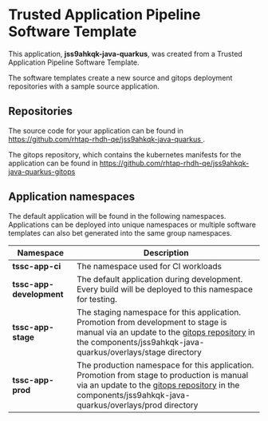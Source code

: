 # Trusted Application Pipeline Software Template

This application, **jss9ahkqk-java-quarkus**, was created from a Trusted Application Pipeline Software Template.

The software templates create a new source and gitops deployment repositories with a sample source application. 

## Repositories

The source code for your application can be found in [https://github.com/rhtap-rhdh-qe/jss9ahkqk-java-quarkus ](https://github.com/rhtap-rhdh-qe/jss9ahkqk-java-quarkus ).
 
The gitops repository, which contains the kubernetes manifests for the application can be found in 
[https://github.com/rhtap-rhdh-qe/jss9ahkqk-java-quarkus-gitops ](https://github.com/rhtap-rhdh-qe/jss9ahkqk-java-quarkus-gitops ) 

## Application namespaces 

The default application will be found in the following namespaces. Applications can be deployed into unique namespaces or multiple software templates can also bet generated into the same group namespaces.  

|  Namespace   |  Description   |  
| -------- | -------- |
| **tssc-app-ci** | The namespace used for CI workloads |
| **tssc-app-development** | The default application during development. Every build will be deployed to this namespace for testing. |
| **tssc-app-stage** | The staging namespace for this application. Promotion from development to stage is manual via an update to the [gitops repository](https://github.com/rhtap-rhdh-qe/jss9ahkqk-java-quarkus-gitops ) in the components/jss9ahkqk-java-quarkus/overlays/stage directory |
| **tssc-app-prod** | The production namespace for this application. Promotion from stage to production is manual via an update to the [gitops repository](https://github.com/rhtap-rhdh-qe/jss9ahkqk-java-quarkus-gitops ) in the components/jss9ahkqk-java-quarkus/overlays/prod directory |